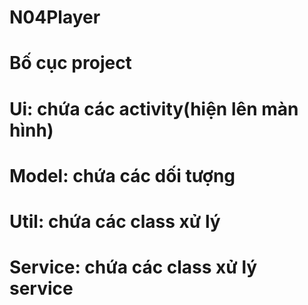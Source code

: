 # N04Player
# Bố cục project
# Ui: chứa các activity(hiện lên màn hình)
# Model: chứa các dối tượng
# Util: chứa các class xử lý
# Service: chứa các class xử lý service
